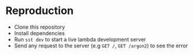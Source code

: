 # Reproduction
- Clone this repository
- Install dependencies
- Run `sst dev` to start a live lambda development server
- Send any request to the server (e.g `GET /`, `GET /argon2`) to see the error
